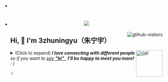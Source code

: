 - 

- <h1 align="center"> <a href="https://sunguoqi.com/"> <img src="https://readme-typing-svg.herokuapp.com/?lines=console.log(%22Hello%2C%20World!%22);残风同学祝您今天愉快!&center=true&size=27"> </a> </h1>
  <a href="https://github.com/HIM198/computer-vision-in-action">
      <img align="right" src="https://komarev.com/ghpvc/?username=HIM198&label=Visitors&color=red&style=flat&logo=github" alt="gtihub-visitors" />
  </a>

  ## Hi, 👋  I'm 3zhuningyu（朱宁宇）

  <img align="right" alt="GIF" src="https://media.giphy.com/media/LnQjpWaON8nhr21vNW/giphy.gif" width="84" title="Say HI"> <details><summary>(Click to expand) <em><b>I love connecting with different people</b> so if you want to <a href="https://voup.cn" >say <b>"hi" </b></a>, <b>I'll be happy to meet you more!</b> : )</em></summary>

  <!--my introduction start-->
      
  - 🔭 empty
  - 🌱 empty
  - 🤔 Only two things make me moved. 
    1. empty
    2. empty
  - ❤️ I like sleeping
  - 💬 Be free to ask me about anything [here](https://github.com/HIM198/HIM198/issues).

  ---
  </details>

    ✨ 

  <!--my introduction end -->
